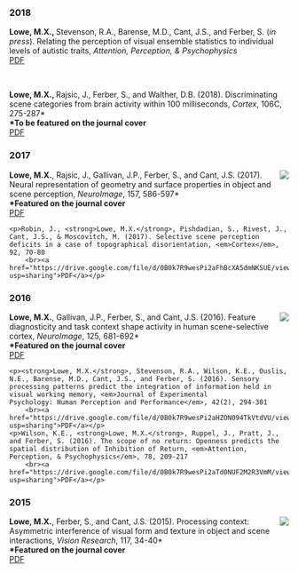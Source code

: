 <html> 
	<head>
	<title>Matthew X. Lowe</title>
	</head>
	<body>
<br>
<br>
<h3>2018</h3>
				<p><strong>Lowe, M.X., </strong> Stevenson, R.A., Barense, M.D., Cant, J.S., and Ferber, S. (<em>in press</em>). Relating the perception of visual ensemble statistics to individual levels of autistic traits, <em>Attention, Perception, & Psychophysics</em>
		<br><a href="https://drive.google.com/file/d/1I6O9iZv6ADdyw3iFdDxKHFTFlWmo4E9_/view?usp=sharing">PDF</a></p>
		<br>
		<p><strong>Lowe, M.X., </strong> Rajsic, J., Ferber, S., and Walther, D.B. (2018). Discriminating scene categories from brain activity within 100 milliseconds, <em>Cortex</em>, 106C, 275-287*
		<br><strong>*To be featured on the journal cover</strong>
			<br><a href="https://drive.google.com/file/d/1BLLHLRK4jqbsN6x92eggpSorurFbD0lc/view?usp=sharing">PDF</a></p>
<h3>2017</h3>
	<p><img align="right" src="https://ars.els-cdn.com/content/image/1-s2.0-S1053811917X00116-cov150h.gif"> <strong>Lowe, M.X.</strong>, Rajsic, J., Gallivan, J.P., Ferber, S., and Cant, J.S. (2017). Neural representation of geometry and surface properties in object and scene perception, <em>NeuroImage</em>, 157, 586-597* 
	<br><strong>*Featured on the journal cover</strong>
		<br><a href="https://drive.google.com/file/d/0B0k7R9wesPi2TFUyazA0bTU1cVE/view?usp=sharing">PDF</a></p>

	<p>Robin, J., <strong>Lowe, M.X.</strong>, Pishdadian, S., Rivest, J., Cant, J.S., & Moscovitch, M. (2017). Selective scene perception deficits in a case of topographical disorientation, <em>Cortex</em>, 92, 70-80
		<br><a href="https://drive.google.com/file/d/0B0k7R9wesPi2aFhBcXA5dmNKSUE/view?usp=sharing">PDF</a></p>
<h3>2016</h3>
	<p><img align="right" src="https://ars.els-cdn.com/content/image/1-s2.0-S1053811915X00188-cov150h.gif"> <strong>Lowe, M.X.</strong>, Gallivan, J.P., Ferber, S., and Cant, J.S. (2016). Feature diagnosticity and task context shape activity in human scene-selective cortex, <em>NeuroImage</em>, 125, 681-692* 
		<br><strong>*Featured on the journal cover</strong>	
		<br><a href="https://drive.google.com/file/d/0B0k7R9wesPi2YjcwdmIweXQyVUE/view?usp=sharing">PDF</a></p>

	<p><strong>Lowe, M.X.</strong>, Stevenson, R.A., Wilson, K.E., Ouslis, N.E., Barense, M.D., Cant, J.S., and Ferber, S. (2016). Sensory processing patterns predict the integration of information held in visual working memory, <em>Journal of Experimental 			Psychology: Human Perception and Performance</em>, 42(2), 294-301
		<br><a href="https://drive.google.com/file/d/0B0k7R9wesPi2aHZON094TkVtdVU/view?usp=sharing">PDF</a></p>
	<p>Wilson, K.E., <strong>Lowe, M.X.</strong>, Ruppel, J., Pratt, J., and Ferber, S. (2016). The scope of no return: Openness predicts the spatial distribution of Inhibition of Return, <em>Attention, Perception, & Psychophysics</em>, 78, 209-217
		<br><a href="https://drive.google.com/file/d/0B0k7R9wesPi2aTd0NUF2M2R3VmM/view?usp=sharing">PDF</a></p>
<h3>2015</h3>
	<p><img align="right" src="https://ars.els-cdn.com/content/image/1-s2.0-S0042698915X00174-cov150h.gif"><strong>Lowe, M.X.</strong>, Ferber, S., and Cant, J.S. (2015). Processing context: Asymmetric interference of visual form and texture in object and scene interactions, <em>Vision Research</em>, 117, 34-40*	
		<br><strong>*Featured on the journal cover</strong>
		<br><a href="https://drive.google.com/file/d/0B0k7R9wesPi2ZnhHR0xKc0VuSDA/view?usp=sharing">PDF</a></p>
		<br>
		<br>

  
